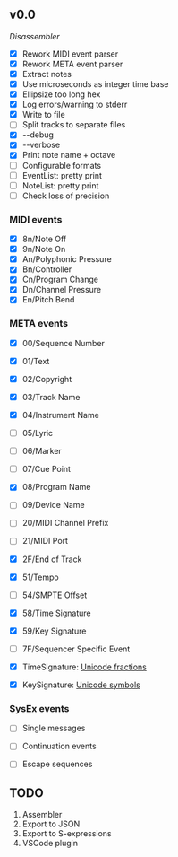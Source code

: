 ## v0.0

*Disassembler*

- [x] Rework MIDI event parser
- [x] Rework META event parser
- [x] Extract notes
- [x] Use microseconds as integer time base
- [x] Ellipsize too long hex
- [x] Log errors/warning to stderr
- [x] Write to file
- [ ] Split tracks to separate files
- [x] --debug
- [x] --verbose
- [x] Print note name + octave
- [ ] Configurable formats
- [ ] EventList: pretty print
- [ ] NoteList: pretty print
- [ ] Check loss of precision

### MIDI events

- [x] 8n/Note Off
- [x] 9n/Note On
- [x] An/Polyphonic Pressure
- [x] Bn/Controller
- [x] Cn/Program Change
- [x] Dn/Channel Pressure
- [x] En/Pitch Bend

### META events

- [x] 00/Sequence Number
- [x] 01/Text
- [x] 02/Copyright
- [x] 03/Track Name
- [x] 04/Instrument Name
- [ ] 05/Lyric
- [ ] 06/Marker
- [ ] 07/Cue Point
- [x] 08/Program Name
- [ ] 09/Device Name
- [ ] 20/MIDI Channel Prefix
- [ ] 21/MIDI Port
- [x] 2F/End of Track
- [x] 51/Tempo
- [ ] 54/SMPTE Offset
- [x] 58/Time Signature
- [x] 59/Key Signature
- [ ] 7F/Sequencer Specific Event

- [x] TimeSignature: [Unicode fractions](http://unicodefractions.com)
- [x] KeySignature:  [Unicode symbols](https://unicode-table.com/en/blocks/musical-symbols/)

### SysEx events

- [ ] Single messages
- [ ] Continuation events
- [ ] Escape sequences


## TODO

1.  Assembler
2.  Export to JSON
3.  Export to S-expressions
4.  VSCode plugin

